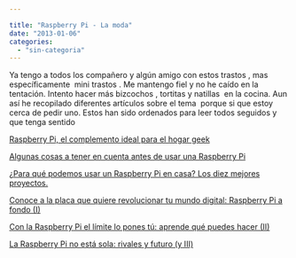 ```yaml
---

title: "Raspberry Pi - La moda"
date: "2013-01-06"
categories: 
  - "sin-categoria"
---
```


Ya tengo a todos los compañero y algún amigo con estos trastos , mas específicamente  mini trastos . Me mantengo fiel y no he caído en la tentación. Intento hacer más bizcochos , tortitas y natillas  en la cocina. Aun así he recopilado diferentes artículos sobre el tema  porque si que estoy cerca de pedir uno. Estos han sido ordenados para leer todos seguidos y que tenga sentido

[Raspberry Pi, el complemento ideal para el hogar geek](https://www.xatakahome.com/electrodomesticos-innovadores/raspberry-pi-el-complemento-ideal-para-el-hogar-geek)

[Algunas cosas a tener en cuenta antes de usar una Raspberry Pi](https://www.xatakahome.com/domotica/algunas-cosas-a-tener-en-cuenta-antes-de-usar-una-raspberry-pi)

[¿Para qué podemos usar un Raspberry Pi en casa? Los diez mejores proyectos.](https://www.xatakahome.com/trucos-y-bricolaje-smart/para-que-podemos-usar-un-raspberry-pi-en-casa-los-diez-mejores-proyectos)

[Conoce a la placa que quiere revolucionar tu mundo digital: Raspberry Pi a fondo (I)](https://www.xataka.com/componentes-de-pc/conoce-a-la-placa-que-quiere-revolucionar-tu-mundo-digital-raspberry-pi-a-fondo)

[Con la Raspberry Pi el límite lo pones tú: aprende qué puedes hacer (II)](https://www.xataka.com/componentes-de-pc/con-la-raspberry-pi-el-limite-lo-pones-tu-aprende-que-puedes-hacer-ii)

[La Raspberry Pi no está sola: rivales y futuro (y III)](https://www.xataka.com/componentes-de-pc/conoce-a-la-placa-que-quiere-revolucionar-tu-mundo-digital-raspberry-pi-a-fondo-parte-iii "La Raspberry Pi no está sola: rivales y futuro (y III)")
